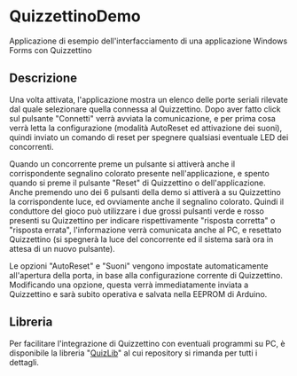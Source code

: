 # QuizzettinoDemo

Applicazione di esempio dell'interfacciamento di una applicazione Windows Forms con Quizzettino

## Descrizione
Una volta attivata, l'applicazione mostra un elenco delle porte seriali rilevate dal quale selezionare quella connessa al Quizzettino. Dopo aver fatto click sul pulsante "Connetti" verrà avviata la comunicazione, e per prima cosa verrà letta la configurazione (modalità AutoReset ed attivazione dei suoni), quindi inviato un comando di reset per spegnere qualsiasi eventuale LED dei concorrenti.

Quando un concorrente preme un pulsante si attiverà anche il corrispondente segnalino colorato presente nell'applicazione, e spento quando si preme il pulsante "Reset" di Quizzettino o dell'applicazione. Anche premendo uno dei 6 pulsanti della demo si attiverà a su Quizzettino la corrispondente luce, ed ovviamente anche il segnalino colorato. Quindi il conduttore del gioco può utilizzare i due grossi pulsanti verde e rosso presenti su Quizzettino per indicare rispettivamente "risposta corretta" o "risposta errata", l'informazione verrà comunicata anche al PC, e resettato Quizzettino (si spegnerà la luce del concorrente ed il sistema sarà ora in attesa di un nuovo pulsante).

Le opzioni "AutoReset" e "Suoni" vengono impostate automaticamente all'apertura della porta, in base alla configurazione corrente di Quizzettino. Modificando una opzione, questa verrà immediatamente inviata a Quizzettino e sarà subito operativa e salvata nella EEPROM di Arduino.

## Libreria
Per facilitare l'integrazione di Quizzettino con eventuali programmi su PC, è disponibile la libreria "[QuizLib](https://github.com/dotto59/QuizLib)" al cui repository si rimanda per tutti i dettagli.
